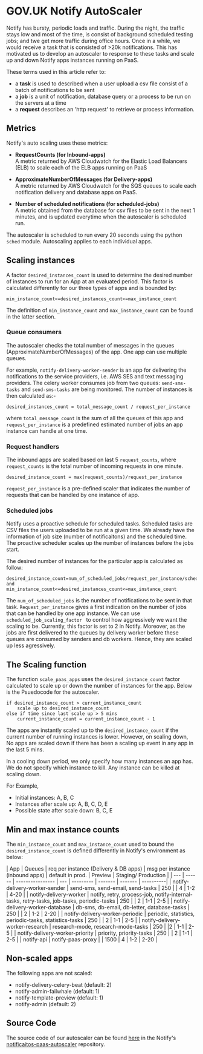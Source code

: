 # GOV.UK Notify AutoScaler
Notify has bursty, periodic loads and traffic. During the night, the traffic stays low and most of the time, is consist of background scheduled testing jobs; and twe get more traffic during office hours. Once in a while, we would receive a task that is consisted of >20k notifications. This has motivated us to develop an autoscaler to response to these tasks and scale up and down Notify apps instances running on PaaS. 

These terms used in this article refer to:

* a **task** is used to described when a user upload a csv file consist of a batch of notifications to be sent 
* a **job** is a unit of notification, database query or a process to be run on the servers at a time
* a **request** describes an 'http request' to retrieve or process information.  
 
## Metrics ##
Notify's auto scaling uses these metrics:

* **RequestCounts (for Inbound-apps)** <br>
A metric returned by AWS Cloudwatch for the Elastic Load Balancers (ELB) to scale each of the ELB apps running on PaaS

* **ApproximateNumberOfMessages (for Delivery-apps)** <br>
A metric returned by AWS Cloudwatch for the SQS queues to scale each notification delivery and database apps on PaaS.

* **Number of scheduled notifications (for scheduled-jobs)**<br>
A metric obtained from the database for csv files to be sent in the next 1 minutes, and is updated everytime when the autoscaler is scheduled run.

The autoscaler is scheduled to run every 20 seconds using the python ```sched``` module. Autoscaling applies to each individual apps. 


## Scaling instances ##
A factor `desired_instances_count` is used to determine the desired number of instances to run for an App at an evaluated period. This factor is calculated differently for our three types of apps and is bounded by:
 
`min_instance_count<=desired_instances_count<=max_instance_count`

The definition of `min_instance_count` and `max_instance_count` can be found in the latter section. 

### Queue consumers ###
The autoscaler checks the total number of messages in the queues (ApproximateNumberOfMessages) of the app. One app can use multiple queues. 

For example, 
```notify-delivery-worker-sender``` is an app for delivering the notifications to the service providers, i.e. AWS SES and text messaging providers. The celery worker consumes job from two queues: ```send-sms-tasks``` and ```send-sms-tasks``` are being monitored. The number of instances is then calculated as:-

```
desired_instances_count = total_message_count / request_per_instance
```
where `total_message_count` is the sum of all the queues of this app and `request_per_instance` is a predefined estimated number of jobs an app instance can handle at one time.

### Request handlers ##

The inbound apps are scaled based on last 5 `request_counts`, where `request_counts` is the total number of incoming requests in one minute.  

```
desired_instance_count = max(request_counts)/request_per_instance
```

`request_per_instance` is a pre-defined scaler that indicates the number of requests that can be handled by one instance of app. 


### Scheduled jobs ##
Notify uses a proactive schedule for scheduled tasks. Scheduled tasks are CSV files the users uploaded to be run at a given time. We already have the information of job size (number of notificaitons) and the scheduled time. The proactive scheduler scales up the number of instances before the jobs start.  

The desired number of instances for the particular app is calculated as follow:

```
desired_instance_count=num_of_scheduled_jobs/request_per_instance/scheduled_job_scaling_factor
and
min_instance_count<=desired_instances_count<=max_instance_count
```

The `num_of_scheduled_jobs` is the number of notifications to be sent in that task. `Request_per_instance` gives a first indication on the number of jobs that can be handled by one app instance. We can use `scheduled_job_scaling_factor ` to control how aggressively we want the scaling to be. Currently, this factor is set to 2 in Notify. Moreover, as the jobs are first delivered to the queues by delivery worker before these queues are consumed by senders and db workers. Hence, they are scaled up less agressively. 

## The Scaling function ##
The function `scale_paas_apps` uses the `desired_instance_count` factor calculated to scale up or down the number of instances for the app. Below is the Psuedocode for the autoscaler. 

```
if desired_instance_count > current_instance_count
	scale up to desired_instance_count
else if time since last scale up > 5 mins
	current_instance_count = current_instance_count - 1
```

The apps are instantly scaled up to the `desired_instance_count` if the current number of running instances is lower. However, on scaling down, No apps are scaled down if there has been a scaling up event in any app in the last 5 mins.  

In a cooling down period, we only specify how many instances an app has. We do not specify which instance to kill. Any instance can be killed at scaling down. 

For Example,

* Initial instances: A, B, C
* Instances after scale up: A, B, C, D, E
* Possible state after scale down: B, C, E

## Min and max instance counts ##
The `min_instance_count` and `max_instance_count` used to bound the `desired_instance_count` is defined differently in Notify's environment as below:

| App | Queues | req per instance  (Delivery & DB apps) | msg per instance (inbound apps) | default in prod. | Preview | Staging/ Production |
| --- | ------ | ---------------- | --- | --------- | ------- | ------- | ----------|
| notify-delivery-worker-sender | send-sms, send-email, send-tasks |  250 |  | 4 | 1-2 | 4-20 |
| notify-delivery-worker | notify, retry, process-job, notify-internal-tasks, retry-tasks, job-tasks, periodic-tasks | 250 |  | 2 | 1-1 | 2-5 |
| notify-delivery-worker-database | db-sms, db-email, db-letter, database-tasks | 250 | | 2 | 1-2 | 2-20 |
| notify-delivery-worker-periodic | periodic, statistics, periodic-tasks, statistics-tasks | 250 | | 2 | 1-1 | 2-5 |
| notify-delivery-worker-research | research-mode, research-mode-tasks | 250 | |2 | 1-1 | 2-5 |
| notify-delivery-worker-priority | priority, priority-tasks | 250 | | 2 | 1-1 | 2-5 |
| notify-api | notify-paas-proxy | | 1500 | 4 | 1-2 | 2-20 |

## Non-scaled apps ##

The following apps are not scaled:

* notify-delivery-celery-beat (default: 2)
* notify-admin-failwhale (default: 1)
* notify-template-preview (default: 1)
* notify-admin (default: 2)


## Source Code

The source code of our autoscaler can be found [here](https://github.com/alphagov/notifications-paas-autoscaler/blob/master/main.py) in the Notify's [notificaitos-paas-autoscaler](https://github.com/alphagov/notifications-paas-autoscaler) repository.